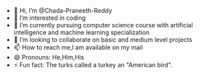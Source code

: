 - 👋 Hi, I’m @Chada-Praneeth-Reddy
- 👀 I’m interested in coding
- 🌱 I’m currently pursuing computer science course with artificial intelligence and machine learning specialization
- 💞️ I’m looking to collaborate on basic and medium level projects
- 📫 How to reach me,I am available on my mail
- 😄 Pronouns: He,Him,His
- ⚡ Fun fact: The turks called a turkey an "American bird".

<!---
Chada-Praneeth-Reddy/Chada-Praneeth-Reddy is a ✨ special ✨ repository because its `README.md` (this file) appears on your GitHub profile.
You can click the Preview link to take a look at your changes.
--->
